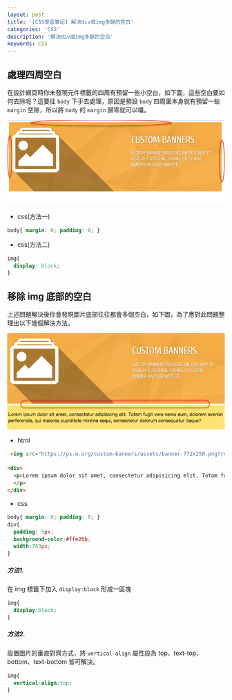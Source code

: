 ```yaml
---
layout: post
title: '[CSS學習筆記] 解決div或img多餘的空白'
categories: 'CSS'
description: '解決div或img多餘的空白'
keywords: CSS
---
```


## 處理四周空白
在設計網頁時你未發現元件標籤的四周有預留一些小空白，如下圖，這些空白要如何去除呢？這要往 `body` 下手去處理，原因是預設 `body` 四周圍本身就有預留一些 `margin` 空隙，所以將 `body` 的 `margin` 歸零就可以囉。

<img src="/images/posts/web/img1061219-2.png">



- css(方法一)

```css
body{ margin: 0; padding: 0; }
```

- css(方法二)

```css
img{
  display: block;
}
```

## 移除 img 底部的空白

上述問題解決後你會發現圖片底部往往都會多個空白，如下圖，為了應對此問題整理出以下幾個解決方法。

<img src="/images/posts/web/img1061219-3.png">

- html

```html
 <img src="https://ps.w.org/custom-banners/assets/banner-772x250.png?rev=1101436">

<div>
  <p>Lorem ipsum dolor sit amet, consectetur adipisicing elit. Totam fugit vero nemo eum, dolorem eveniet perferendis, qui maiores cupiditate minima sequi, consectetur dolorum consequatur itaque?
  </p>
</div>
```

- css

```css
body{ margin: 0; padding: 0; }
div{
  padding: 5px;
  background-color:#ffe26b;
  width:763px;
}
```

##### 方法1.

在 img 標籤下加入 `display:block` 形成一區塊

```css
img{
  display:block;
}
  ```

##### 方法2.
設置圖片的垂直對齊方式，將 `vertical-align` 屬性設為 top、text-top、bottom、text-bottom 皆可解決。

```css
img{
  vertical-align:top;
}
```
